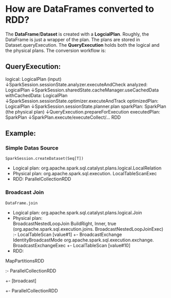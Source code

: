 # How are DataFrames converted to RDD? 

The **DataFrame**/**Dataset** is created with a **LogcialPlan**. Roughly, the DataFrame is just a wrapper of the plan. The plans are stored in Dataset.queryExecution. The **QueryExecution** holds both the logical and the physical plans. The conversion workflow is: 

## QueryExecution: 

logical: LogicalPlan  (input)
↓SparkSession.sessionState.analyzer.executeAndCheck
analyzed: LogicalPlan 
↓SparkSession.sharedState.cacheManager.useCachedData 
withCachedData: LogicalPlan 
↓SparkSession.sessionState.optimizer.executeAndTrack 
optimizedPlan: LogicalPlan 
↓SparkSession.sessionState.planner.plan 
sparkPlan: SparkPlan  (the physical plan) 
↓QueryExecution.prepareForExecution 
executedPlan: SparkPlan 
↓SparkPlan.execute/executeCollect/… 
RDD 

## Example: 
### Simple Datas Source
```
SparkSession.createDataset(Seq[T]) 
```
* Logical plan: 
  org.apache.spark.sql.catalyst.plans.logical.LocalRelation 
* Physical plan: 
  org.apache.spark.sql.execution. LocalTableScanExec 
* RDD:
  ParallelCollectionRDD 

### Broadcast Join
```
DataFrame.join 
```
* Logical plan:
  org.apache.spark.sql.catalyst.plans.logical.Join 
* Physical plan:  
  BroadcastNestedLoopJoin BuildRight, Inner, true (org.apache.spark.sql.execution.joins. BroadcastNestedLoopJoinExec)
    :- LocalTableScan [value#1] 
    +- BroadcastExchange IdentityBroadcastMode org.apache.spark.sql.execution.exchange. BroadcastExchangeExec 
    +- LocalTableScan [value#10] 
* RDD: 

MapPartitionsRDD 

:- ParallelCollectionRDD 

+- [broadcast] 

   +- ParallelCollectionRDD 